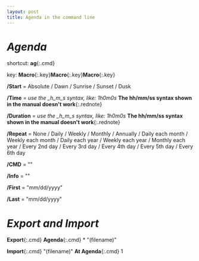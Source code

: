 ```yaml
---
layout: post
title: Agenda in the command line
---
```

# *Agenda*

shortcut: **ag**{:.cmd}

key: **Macro**{:.key}**Macro**{:.key}**Macro**{:.key}

  **/Start** = Absolute / Dawn / Sunrise / Sunset / Dusk

  **/Time** = *use the _h_m_s syntax, like: 1h0m0s* **The hh/mm/ss syntax shown in the manual doesn't work**{:.rednote}

  **/Duration** = *use the _h_m_s syntax, like: 1h0m0s* **The hh/mm/ss syntax shown in the manual doesn't work**{:.rednote}

  **/Repeat** = None / Daily / Weekly / Monthly / Annually / Daily each month / Weekly each month / Daily each year / Weekly each year / Monthly each year / Every 2nd day / Every 3rd day / Every 4th day / Every 5th day / Every 6th day

  **/CMD** = ""

  **/Info** = ""

  **/First** = "mm/dd/yyyy"

  **/Last** = "mm/dd/yyyy"

# *Export and Import*

**Export**{:.cmd} **Agenda**{:.cmd} * "(filename)"

**Import**{:.cmd} "(filename)" **At Agenda**{:.cmd} 1
